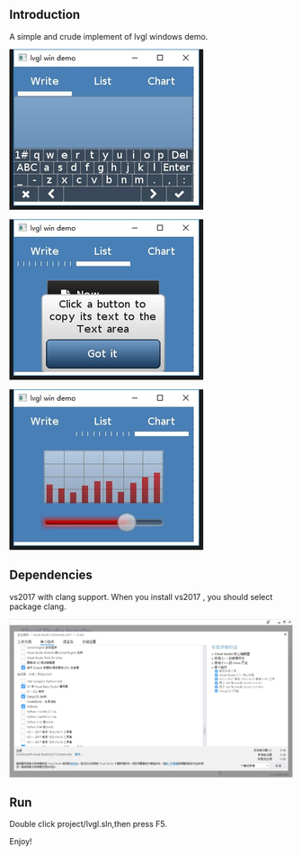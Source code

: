 ## Introduction

A simple and crude implement of lvgl windows demo.

![vs](doc/capture1.jpg)

![vs](doc/capture2.jpg)

![vs](doc/capture3.jpg)





## Dependencies

vs2017 with clang support. When you install vs2017 , you should select package clang.

![vs](doc/vs.jpg)

## Run

Double click project/lvgl.sln,then press F5.



Enjoy!